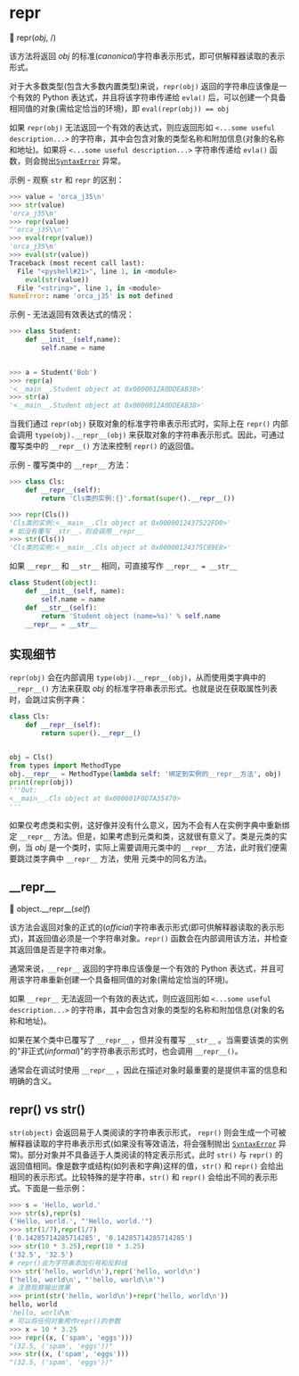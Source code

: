 # repr

🔨 repr(*obj*, /)

该方法将返回 *obj* 的标准(*canonical*)字符串表示形式，即可供解释器读取的表示形式。

对于大多数类型(包含大多数内置类型)来说，`repr(obj)`  返回的字符串应该像是一个有效的 Python 表达式，并且将该字符串传递给 `evla()` 后，可以创建一个具备相同值的对象(需给定恰当的环境)，即 `eval(repr(obj)) == obj`

如果 `repr(obj)` 无法返回一个有效的表达式，则应返回形如 `<...some useful description...>` 的字符串，其中会包含对象的类型名称和附加信息(对象的名称和地址)。如果将 `<...some useful description...>` 字符串传递给 `evla()` 函数，则会抛出[`SyntaxError`](https://docs.python.org/3.7/library/exceptions.html#SyntaxError) 异常。

示例 - 观察 `str` 和 `repr` 的区别：

```python
>>> value = 'orca_j35\n'
>>> str(value)
'orca_j35\n'
>>> repr(value)
"'orca_j35\\n'"
>>> eval(repr(value))
'orca_j35\n'
>>> eval(str(value))
Traceback (most recent call last):
  File "<pyshell#21>", line 1, in <module>
    eval(str(value))
  File "<string>", line 1, in <module>
NameError: name 'orca_j35' is not defined
```

示例 - 无法返回有效表达式的情况：

```python
>>> class Student:
    def __init__(self,name):
        self.name = name

        
>>> a = Student('Bob')
>>> repr(a)
'<__main__.Student object at 0x0000012A0DDEAB38>'
>>> str(a)
'<__main__.Student object at 0x0000012A0DDEAB38>'
```

当我们通过 `repr(obj)` 获取对象的标准字符串表示形式时，实际上在 `repr()` 内部会调用 `type(obj).__repr__(obj)` 来获取对象的字符串表示形式。因此，可通过覆写类中的 `__repr__()` 方法来控制 `repr()` 的返回值。

示例 - 覆写类中的 `__repr__` 方法：

```python
>>> class Cls:
    def __repr__(self):
        return 'Cls类的实例:{}'.format(super().__repr__())

>>> repr(Cls())
'Cls类的实例:<__main__.Cls object at 0x0000012437522FD0>'
# 如没有覆写__str__，则会调用__repr__
>>> str(Cls())
'Cls类的实例:<__main__.Cls object at 0x00000124375C89E8>'
```

如果 `__repr__` 和 `__str__` 相同，可直接写作 `__repr__ = __str__`

```python
class Student(object):
    def __init__(self, name):
        self.name = name
    def __str__(self):
        return 'Student object (name=%s)' % self.name
    __repr__ = __str__
```

## 实现细节

`repr(obj)` 会在内部调用 `type(obj).__repr__(obj)`，从而使用类字典中的 `__repr__()` 方法来获取 *obj* 的标准字符串表示形式。也就是说在获取属性列表时，会跳过实例字典：

```python
class Cls:
    def __repr__(self):
        return super().__repr__()


obj = Cls()
from types import MethodType
obj.__repr__ = MethodType(lambda self: '绑定到实例的__repr__方法', obj)
print(repr(obj))
'''Out:
<__main__.Cls object at 0x000001F0D7A35470>
'''
```

如果仅考虑类和实例，这好像并没有什么意义，因为不会有人在实例字典中重新绑定 `__repr__` 方法。但是，如果考虑到元类和类，这就很有意义了。类是元类的实例，当 *obj* 是一个类时，实际上需要调用元类中的 `__repr__` 方法，此时我们便需要跳过类字典中 `__repr__` 方法，使用 元类中的同名方法。

## \_\_repr\_\_

🔨 object.\_\_repr\_\_(*self*)

该方法会返回对象的正式的(*official*)字符串表示形式(即可供解释器读取的表示形式)，其返回值必须是一个字符串对象。`repr()` 函数会在内部调用该方法，并检查其返回值是否是字符串对象。

通常来说，`__repr__` 返回的字符串应该像是一个有效的 Python 表达式，并且可用该字符串重新创建一个具备相同值的对象(需给定恰当的环境)。

如果 `__repr__` 无法返回一个有效的表达式，则应返回形如 `<...some useful description...>` 的字符串，其中会包含对象的类型的名称和附加信息(对象的名称和地址)。

如果在某个类中已覆写了 `__repr__` ，但并没有覆写 `__str__` 。当需要该类的实例的"非正式(*informal*)"的字符串表示形式时，也会调用 `__repr__()`。

通常会在调试时使用 `__repr__` ，因此在描述对象时最重要的是提供丰富的信息和明确的含义。

## repr() vs str()

`str(object)` 会返回易于人类阅读的字符串表示形式， `repr()` 则会生成一个可被解释器读取的字符串表示形式(如果没有等效语法，将会强制抛出 [`SyntaxError`](https://docs.python.org/3/library/exceptions.html#SyntaxError) 异常)。部分对象并不具备适于人类阅读的特定表示形式，此时 `str()` 与 `repr()` 的返回值相同。像是数字或结构(如列表和字典)这样的值，`str()` 和 `repr()` 会给出相同的表示形式。比较特殊的是字符串，`str()` 和 `repr()` 会给出不同的表示形式。下面是一些示例：

```python
>>> s = 'Hello, world.'
>>> str(s),repr(s)
('Hello, world.', "'Hello, world.'")
>>> str(1/7),repr(1/7)
('0.14285714285714285', '0.14285714285714285')
>>> str(10 * 3.25),repr(10 * 3.25)
('32.5', '32.5')
# repr()会为字符串添加引号和反斜线
>>> str('hello, world\n'),repr('hello, world\n')
('hello, world\n', "'hello, world\\n'")
# 注意观察输出效果
>>> print(str('hello, world\n')+repr('hello, world\n'))
hello, world
'hello, world\n'
# 可以将任何对象用作repr()的参数
>>> x = 10 * 3.25
>>> repr((x, ('spam', 'eggs')))
"(32.5, ('spam', 'eggs'))"
>>> str((x, ('spam', 'eggs')))
"(32.5, ('spam', 'eggs'))"
```



